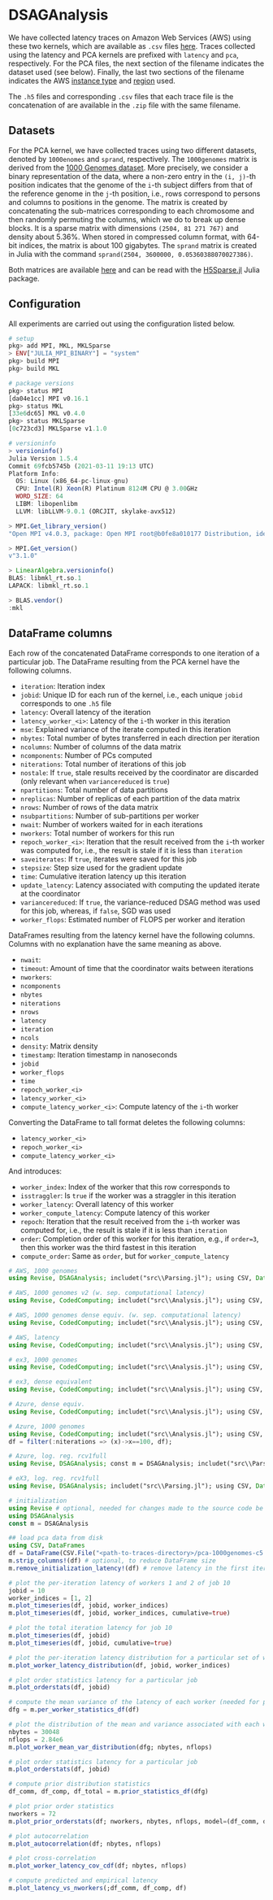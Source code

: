 # DSAGAnalysis

We have collected latency traces on Amazon Web Services (AWS) using these two kernels, which are available as `.csv` files [here](https://www.dropbox.com/sh/wa3s4yeasqeko5h/AABLPknDQO6TU2s-NDhzpI1Ia?dl=0). Traces collected using the latency and PCA kernels are prefixed with `latency` and `pca`, respectively. For the PCA files, the next section of the filename indicates the dataset used (see below). Finally, the last two sections of the filename indicates the AWS [instance type](https://aws.amazon.com/ec2/instance-types/) and [region](https://docs.aws.amazon.com/AWSEC2/latest/UserGuide/using-regions-availability-zones.html#concepts-available-regions) used.

The `.h5` files and corresponding `.csv` files that each trace file is the concatenation of are available in the `.zip` file with the same filename.

## Datasets

For the PCA kernel, we have collected traces using two different datasets, denoted by `1000enomes` and `sprand`, respectively. The `1000genomes` matrix is derived from the [1000 Genomes dataset](https://www.internationalgenome.org/). More precisely, we consider a binary representation of the data, where a non-zero entry in the `(i, j)`-th position indicates that the genome of the `i`-th subject differs from that of the reference genome in the `j`-th position, i.e., rows correspond to persons and columns to positions in the genome. The matrix is created by concatenating the sub-matrices corresponding to each chromosome and then randomly permuting the columns, which we do to break up dense blocks. It is a sparse matrix with dimensions `(2504, 81 271 767)` and density about 5.36%. When stored in compressed column format, with 64-bit indices, the matrix is about 100 gigabytes. The `sprand` matrix is created in Julia with the command `sprand(2504, 3600000, 0.05360388070027386)`.

Both matrices are available [here](https://www.dropbox.com/sh/ak5d9elhra2h4in/AAB2qqleIxAYTpVlxHba_q_0a?dl=0) and can be read with the [H5Sparse.jl](https://github.com/severinson/H5Sparse.jl) Julia package.



## Configuration

All experiments are carried out using the configuration listed below.

```julia
# setup
pkg> add MPI, MKL, MKLSparse
> ENV["JULIA_MPI_BINARY"] = "system"
pkg> build MPI
pkg> build MKL

# package versions
pkg> status MPI
[da04e1cc] MPI v0.16.1
pkg> status MKL
[33e6dc65] MKL v0.4.0
pkg> status MKLSparse
[0c723cd3] MKLSparse v1.1.0

# versioninfo
> versioninfo()
Julia Version 1.5.4
Commit 69fcb5745b (2021-03-11 19:13 UTC)
Platform Info:
  OS: Linux (x86_64-pc-linux-gnu)
  CPU: Intel(R) Xeon(R) Platinum 8124M CPU @ 3.00GHz
  WORD_SIZE: 64
  LIBM: libopenlibm
  LLVM: libLLVM-9.0.1 (ORCJIT, skylake-avx512)  

> MPI.Get_library_version()
"Open MPI v4.0.3, package: Open MPI root@b0fe8a010177 Distribution, ident: 4.0.3, repo rev: v4.0.3, Mar 03, 2020"

> MPI.Get_version()
v"3.1.0"  

> LinearAlgebra.versioninfo()
BLAS: libmkl_rt.so.1
LAPACK: libmkl_rt.so.1

> BLAS.vendor()
:mkl
```

## DataFrame columns

Each row of the concatenated DataFrame corresponds to one iteration of a particular job. The DataFrame resulting from the PCA kernel have the following columns.

* `iteration`: Iteration index
* `jobid`: Unique ID for each run of the kernel, i.e., each unique `jobid` corresponds to one `.h5` file
* `latency`: Overall latency of the iteration
* `latency_worker_<i>`: Latency of the `i`-th worker in this iteration
* `mse`: Explained variance of the iterate computed in this iteration
* `nbytes`: Total number of bytes transferred in each direction per iteration
* `ncolumns`: Number of columns of the data matrix
* `ncomponents`: Number of PCs computed
* `niterations`: Total number of iterations of this job
* `nostale`: If `true`, stale results received by the coordinator are discarded (only relevant when `variancereduced` is `true`)
* `npartitions`: Total number of data partitions
* `nreplicas`: Number of replicas of each partition of the data matrix
* `nrows`: Number of rows of the data matrix
* `nsubpartitions`: Number of sub-partitions per worker
* `nwait`: Number of workers waited for in each iterations
* `nworkers`: Total number of workers for this run
* `repoch_worker_<i>`: Iteration that the result received from the `i`-th worker was computed for, i.e., the result is stale if it is less than `iteration`
* `saveiterates`: If `true`, iterates were saved for this job
* `stepsize`: Step size used for the gradient update
* `time`: Cumulative iteration latency up this iteration
* `update_latency`: Latency associated with computing the updated iterate at the coordinator
* `variancereduced`: If `true`, the variance-reduced DSAG method was used for this job, whereas, if `false`, SGD was used
* `worker_flops`: Estimated number of FLOPS per worker and iteration

DataFrames resulting from the latency kernel have the following columns. Columns with no explanation have the same meaning as above.

* `nwait`:
* `timeout`: Amount of time that the coordinator waits between iterations
* `nworkers`:
* `ncomponents`
* `nbytes`
* `niterations`
* `nrows`
* `latency`
* `iteration`
* `ncols`
* `density`: Matrix density
* `timestamp`: Iteration timestamp in nanoseconds
* `jobid`
* `worker_flops`
* `time`
* `repoch_worker_<i>`
* `latency_worker_<i>`
* `compute_latency_worker_<i>`: Compute latency of the `i`-th worker

Converting the DataFrame to tall format deletes the following columns:

* `latency_worker_<i>`
* `repoch_worker_<i>`
* `compute_latency_worker_<i>`

And introduces:

* `worker_index`: Index of the worker that this row corresponds to
* `isstraggler`: Is `true` if the worker was a straggler in this iteration
* `worker_latency`: Overall latency of this worker
* `worker_compute_latency`: Compute latency of this worker
* `repoch`: Iteration that the result received from the `i`-th worker was computed for, i.e., the result is stale if it is less than `iteration`
* `order`: Completion order of this worker for this iteration, e.g., if `order=3`, then this worker was the third fastest in this iteration
* `compute_order`: Same as `order`, but for `worker_compute_latency`



```julia
# AWS, 1000 genomes
using Revise, DSAGAnalysis; includet("src\\Parsing.jl"); using CSV, DataFrames; df = DataFrame(CSV.File("C:\\Users\\albin\\Dropbox\\PhD\\Eigenvector project\\AWS traces\\traces\\pca-1000genomes-c5.xlarge-eu-north-1.csv")); DSAGAnalysis.strip_columns!(df); DSAGAnalysis.fix_update_latency!(df); DSAGAnalysis.remove_initialization_latency!(df); notes="AWS, 1000genomes";

# AWS, 1000 genomes v2 (w. sep. computational latency)
using Revise, CodedComputing; includet("src\\Analysis.jl"); using CSV, DataFrames; df = DataFrame(CSV.File("C:\\Users\\albin\\Dropbox\\PhD\\Eigenvector project\\AWS traces\\traces\\pca-1000genomes-c5.xlarge-eu-north-1_v2.csv")); strip_columns!(df); fix_update_latency!(df); remove_initialization_latency!(df); notes="AWS, 1000genomes v2";

# AWS, 1000 genomes dense equiv. (w. sep. computational latency)
using Revise, CodedComputing; includet("src\\Analysis.jl"); using CSV, DataFrames; df = DataFrame(CSV.File("C:\\Users\\albin\\Dropbox\\PhD\\Eigenvector project\\AWS traces\\traces\\pca-1000genomes-dense-equiv-c5.xlarge-eu-north-1.csv")); strip_columns!(df); fix_update_latency!(df); remove_initialization_latency!(df); df.ncolumns .= 4356480; df.worker_flops .= CodedComputing.worker_flops_from_df(df, density=1); notes="AWS, dense equiv.";

# AWS, latency
using Revise, CodedComputing; includet("src\\Analysis.jl"); using CSV, DataFrames; df = DataFrame(CSV.File("C:\\Users\\albin\\Dropbox\\PhD\\Eigenvector project\\AWS traces\\traces\\latency-c5.xlarge-eu-north-1.csv")); strip_columns!(df); fix_update_latency!(df); remove_initialization_latency!(df); notes = "AWS, latency"; notes="AWS, latency";

# ex3, 1000 genomes
using Revise, CodedComputing; includet("src\\Analysis.jl"); using CSV, DataFrames; df = DataFrame(CSV.File("C:\\Users\\albin\\Dropbox\\PhD\\Eigenvector project\\ex3 traces\\pca-1000genomes-ex3.rome16q.csv")); strip_columns!(df); fix_update_latency!(df); remove_initialization_latency!(df); notes="eX3, 1000genomes";

# ex3, dense equivalent
using Revise, CodedComputing; includet("src\\Analysis.jl"); using CSV, DataFrames; df = DataFrame(CSV.File("C:\\Users\\albin\\Dropbox\\PhD\\Eigenvector project\\ex3 traces\\pca-1000genomes-dense-equiv-ex3.rome16q.csv")); strip_columns!(df); fix_update_latency!(df);remove_initialization_latency!(df); notes="eX3, dense equiv.";

# Azure, dense equiv.
using Revise, CodedComputing; includet("src\\Analysis.jl"); using CSV, DataFrames; df = DataFrame(CSV.File("C:\\Users\\albin\\Dropbox\\PhD\\Eigenvector project\\Azure traces\\pca-1000genomes-dense-equiv-azure.hpc.F2s_v2.csv")); strip_columns!(df); fix_update_latency!(df); remove_initialization_latency!(df); df.ncolumns .= 4356480; df.worker_flops .= CodedComputing.worker_flops_from_df(df, density=1); notes="Azure, dense equiv.";

# Azure, 1000 genomes
using Revise, CodedComputing; includet("src\\Analysis.jl"); using CSV, DataFrames; df = DataFrame(CSV.File("C:\\Users\\albin\\Dropbox\\PhD\\Eigenvector project\\Azure traces\\pca-1000genomes-azure.hpc.F2s_v2.csv")); strip_columns!(df); remove_initialization_latency!(df); fix_update_latency!(df); notes="Azure, 1000genomes";
df = filter(:niterations => (x)->x==100, df);

# Azure, log. reg. rcv1full
using Revise, DSAGAnalysis; const m = DSAGAnalysis; includet("src\\Parsing.jl"); using CSV, DataFrames; df = DataFrame(CSV.File("C:\\Users\\albin\\Dropbox\\PhD\\Eigenvector project\\Azure traces\\logreg-rcv1full-azure.hpc.F2s_v2.csv")); DSAGAnalysis.fix_nwaitschedule!(df); DSAGAnalysis.strip_columns!(df); DSAGAnalysis.fix_update_latency!(df); DSAGAnalysis.remove_initialization_latency!(df); DSAGAnalysis.compute_cumulative_time!(df); notes="Azure, rcv1full";

# eX3, log. reg. rcv1full
using Revise, DSAGAnalysis; includet("src\\Parsing.jl"); using CSV, DataFrames; df = DataFrame(CSV.File("C:\\Users\\albin\\Dropbox\\PhD\\Eigenvector project\\ex3 traces\\logreg-rcv1full-ex3-rome16q.csv")); DSAGAnalysis.strip_columns!(df); DSAGAnalysis.fix_update_latency!(df); DSAGAnalysis.remove_initialization_latency!(df); DSAGAnalysis.compute_cumulative_time!(df); notes="ex3, rcv1full, zero";

# initialization
using Revise # optional, needed for changes made to the source code be reflected in the REPL
using DSAGAnalysis
const m = DSAGAnalysis

## load pca data from disk
using CSV, DataFrames
df = DataFrame(CSV.File("<path-to-traces-directory>/pca-1000genomes-c5.xlarge-eu-north-1.csv"))
m.strip_columns!(df) # optional, to reduce DataFrame size
m.remove_initialization_latency!(df) # remove latency in the first iteration that is due to, e.g., compilation

# plot the per-iteration latency of workers 1 and 2 of job 10
jobid = 10
worker_indices = [1, 2]
m.plot_timeseries(df, jobid, worker_indices)
m.plot_timeseries(df, jobid, worker_indices, cumulative=true)

# plot the total iteration latency for job 10
m.plot_timeseries(df, jobid)
m.plot_timeseries(df, jobid, cumulative=true)

# plot the per-iteration latency distribution for a particular set of workers
m.plot_worker_latency_distribution(df, jobid, worker_indices)

# plot order statistics latency for a particular job
m.plot_orderstats(df, jobid)

# compute the mean variance of the latency of each worker (needed for predictions later)
dfg = m.per_worker_statistics_df(df)

# plot the distribution of the mean and variance associated with each worker for a particular workload
nbytes = 30048
nflops = 2.84e6
m.plot_worker_mean_var_distribution(dfg; nbytes, nflops)

# plot order statistics latency for a particular job
m.plot_orderstats(df, jobid)

# compute prior distribution statistics
df_comm, df_comp, df_total = m.prior_statistics_df(dfg)

# plot prior order statistics
nworkers = 72
m.plot_prior_orderstats(df; nworkers, nbytes, nflops, model=(df_comm, df_comp))

# plot autocorrelation
m.plot_autocorrelation(df; nbytes, nflops)

# plot cross-correlation
m.plot_worker_latency_cov_cdf(df; nbytes, nflops)

# compute predicted and empirical latency
m.plot_latency_vs_nworkers(;df_comm, df_comp, df)
```
